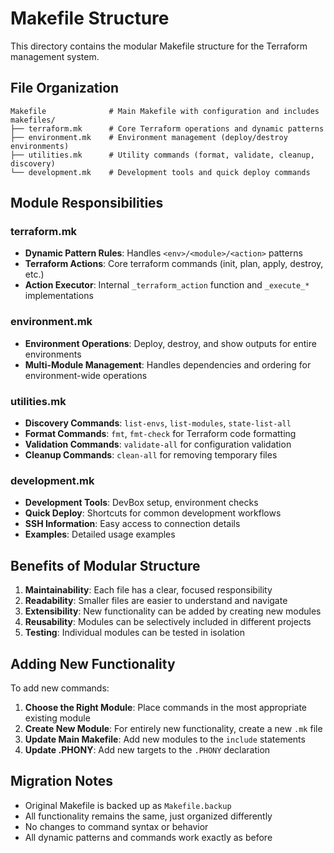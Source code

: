 # Makefile Structure

This directory contains the modular Makefile structure for the Terraform management system.

## File Organization

```
Makefile              # Main Makefile with configuration and includes
makefiles/
├── terraform.mk      # Core Terraform operations and dynamic patterns
├── environment.mk    # Environment management (deploy/destroy environments)
├── utilities.mk      # Utility commands (format, validate, cleanup, discovery)
└── development.mk    # Development tools and quick deploy commands
```

## Module Responsibilities

### terraform.mk
- **Dynamic Pattern Rules**: Handles `<env>/<module>/<action>` patterns
- **Terraform Actions**: Core terraform commands (init, plan, apply, destroy, etc.)
- **Action Executor**: Internal `_terraform_action` function and `_execute_*` implementations

### environment.mk
- **Environment Operations**: Deploy, destroy, and show outputs for entire environments
- **Multi-Module Management**: Handles dependencies and ordering for environment-wide operations

### utilities.mk
- **Discovery Commands**: `list-envs`, `list-modules`, `state-list-all`
- **Format Commands**: `fmt`, `fmt-check` for Terraform code formatting
- **Validation Commands**: `validate-all` for configuration validation
- **Cleanup Commands**: `clean-all` for removing temporary files

### development.mk
- **Development Tools**: DevBox setup, environment checks
- **Quick Deploy**: Shortcuts for common development workflows
- **SSH Information**: Easy access to connection details
- **Examples**: Detailed usage examples

## Benefits of Modular Structure

1. **Maintainability**: Each file has a clear, focused responsibility
2. **Readability**: Smaller files are easier to understand and navigate
3. **Extensibility**: New functionality can be added by creating new modules
4. **Reusability**: Modules can be selectively included in different projects
5. **Testing**: Individual modules can be tested in isolation

## Adding New Functionality

To add new commands:

1. **Choose the Right Module**: Place commands in the most appropriate existing module
2. **Create New Module**: For entirely new functionality, create a new `.mk` file
3. **Update Main Makefile**: Add new modules to the `include` statements
4. **Update .PHONY**: Add new targets to the `.PHONY` declaration

## Migration Notes

- Original Makefile is backed up as `Makefile.backup`
- All functionality remains the same, just organized differently
- No changes to command syntax or behavior
- All dynamic patterns and commands work exactly as before
